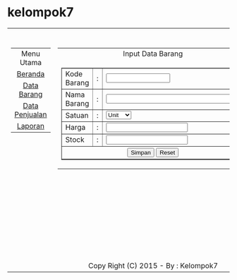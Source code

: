 # kelompok7
<!DOCTYPE html PUBLIC "-//W3C//DTD XHTML 1.0 Transitional//EN" "http://www.w3.org/TR/xhtml1/DTD/xhtml1-transitional.dtd">
<html xmlns="http://www.w3.org/1999/xhtml">
<head>
<meta http-equiv="Content-Type" content="text/html; charset=utf-8" />
<title>Sistem Informasi Penjualan - By : Wardoyo</title>
<link href="desain.css" rel="stylesheet" type="text/css" />
</head>

<body>
<table width="100%" border="0" cellspacing="0" cellpadding="0">
  <tr>
    <td colspan="3">&nbsp;</td>
  </tr>
  <tr>
    <td width="20%" height="500" valign="top" class="garis_utama"><table width="100%" border="0" cellspacing="0" cellpadding="3">
      <tr>
        <td align="center" class="menu_utama">Menu Utama</td>
      </tr>
      <tr>
        <td align="center" class="isi_menu"><a href="index.php">Beranda</a></td>
      </tr>
      <tr>
        <td align="center" class="isi_menu"><a href="data_barang.php">Data Barang</a></td>
      </tr>
      <tr>
        <td align="center" class="isi_menu"><a href="data_penjualan.php">Data Penjualan</a></td>
      </tr>
      <tr>
        <td align="center" class="isi_menu"><a href="laporan.php">Laporan</a></td>
      </tr>
    </table></td>
    <td width="60%" valign="top"><table width="100%" border="0" cellspacing="0" cellpadding="3">
      <tr>
        <td align="center" class="menu_utama">Input Data Barang</td>
      </tr>
      <tr>
        <td><form id="form1" name="form1" method="post" action="simpan_barang.php">
          <table width="100%" border="1" cellspacing="0" cellpadding="3">
            <tr>
              <td width="40%">Kode Barang</td>
              <td width="4%">:</td>
              <td width="60%"><input name="kode" type="text" id="kode" size="15" maxlength="10" /></td>
            </tr>
            <tr>
              <td>Nama Barang</td>
              <td>:</td>
              <td><input name="nama" type="text" id="nama" size="35" maxlength="30" /></td>
            </tr>
            <tr>
              <td>Satuan</td>
              <td>:</td>
              <td><select name="satuan" size="1" id="satuan">
                <option value="Unit">Unit</option>
                <option value="Lusin">Lusin</option>
                <option value="Kotak">Kotak</option>
              </select></td>
            </tr>
            <tr>
              <td>Harga</td>
              <td>:</td>
              <td><input type="text" name="harga" id="harga" /></td>
            </tr>
            <tr>
              <td>Stock</td>
              <td>:</td>
              <td><input type="text" name="stock" id="stock" /></td>
            </tr>
            <tr>
              <td colspan="3" align="center"><input type="submit" name="proses" id="proses" value="Simpan" /> 
                <input type="reset" name="button2" id="button2" value="Reset" /></td>
              </tr>
          </table>
        </form></td>
      </tr>
    </table></td>
    <td width="20%" valign="top" class="garis_utama"><table width="100%" border="0" cellspacing="0" cellpadding="3">
      <tr>
        <td class="menu_utama">Link Halaman</td>
      </tr>
      <tr>
        <td class="isi_menu"><a href="http://www.google.com" target="_blank">Google</a></td>
      </tr>
      <tr>
        <td class="isi_menu"><a href="http://www.yahoo.com" target="_blank">Yahoo</a></td>
      </tr>
      <tr>
        <td class="isi_menu"><a href="http://www.facebook.com" target="_blank">Facebook</a></td>
      </tr>
      <tr>
        <td class="isi_menu"><a href="http://www.twitter.com" target="_blank">Twitter</a></td>
      </tr>
    </table></td>
  </tr>
  <tr>
    <td colspan="3" align="center" class="garis_footer">
      Copy Right (C) 2015 - By : Kelompok7</td>
  </tr>
</table>
</body>
</html>

